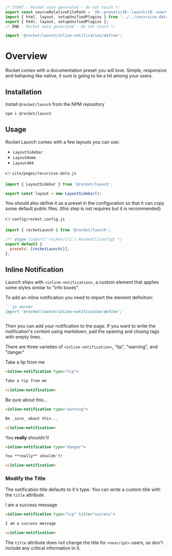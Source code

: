 ```js server
/* START - Rocket auto generated - do not touch */
export const sourceRelativeFilePath = '20--presets/10--launch/10--overview.rocket.md';
import { html, layout, setupUnifiedPlugins } from '../../recursive.data.js';
export { html, layout, setupUnifiedPlugins };
/* END - Rocket auto generated - do not touch */

import '@rocket/launch/inline-notification/define';
```

# Overview

Rocket comes with a documentation preset you will love. Simple, responsive and behaving like native, it sure is going to be a hit among your users.

## Installation

Install `@rocket/launch` from the NPM repository

```bash
npm i @rocket/launch
```

## Usage

Rocket Launch comes with a few layouts you can use:

- `LayoutSidebar`
- `LayoutHome`
- `Layout404`

👉 `site/pages/recursive.data.js`

```js
import { LayoutSidebar } from '@rocket/launch';

export const layout = new LayoutSidebar();
```

You should also define it as a preset in the configuration so that it can copy some default public files.
(this step is not requires but it is recommended)

👉 `config/rocket.config.js`

```js
import { rocketLaunch } from '@rocket/launch';

/** @type {import('rocket/cli').RocketCliConfig} */
export default {
  presets: [rocketLaunch()],
};
```

## Inline Notification

Launch ships with `<inline-notification>`, a custom element that applies some styles similar to "info boxes".

To add an inline notification you need to import the element definition:

````md
```js server
import '@rocket/launch/inline-notification/define';
```
````

Then you can add your notification to the page. If you want to write the notification's content using markdown, pad the opening and closing tags with empty lines.

There are three varieties of `<inline-notification>`, "tip", "warning", and "danger"

<style>
#inline-notifications::part(tab) {
  text-transform: capitalize;
}
#inline-notifications code-tab::part(content) {
  display: grid;
  grid-template-columns: 1fr 1fr;
  gap: 6px;
}
#inline-notifications code-copy::part(copy-button) {
  position: absolute;
  top: 10px;
  border-radius: 6px;
  border: 1px solid var(--primary-lines-color);
}
</style>

<inline-notification type="tip">

Take a tip from me

</inline-notification>

```md
<inline-notification type="tip">

Take a tip from me

</inline-notification>
```

<inline-notification type="warning">

Be _sure_ about this...

</inline-notification>

```md
<inline-notification type="warning">

Be _sure_ about this...

</inline-notification>
```

<inline-notification type="danger">

You **really** shouldn't!

</inline-notification>

```md
<inline-notification type="danger">

You **really** shouldn't!

</inline-notification>
```

### Modify the Title

The notification title defaults to it's type. You can write a custom title with the `title` attribute.

<inline-notification type="tip" title="success">

I am a success message

</inline-notification>

```md
<inline-notification type="tip" title="success">

I am a success message

</inline-notification>
```

<inline-notification type="warning">

The `title` attribute does not change the title for `<noscript>` users, so don't include any critical information in it.

</inline-notification>

